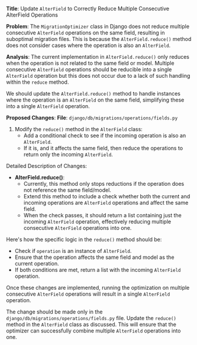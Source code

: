 **Title**: Update `AlterField` to Correctly Reduce Multiple Consecutive AlterField Operations

**Problem**:
The `MigrationOptimizer` class in Django does not reduce multiple consecutive `AlterField` operations on the same field, resulting in suboptimal migration files. This is because the `AlterField.reduce()` method does not consider cases where the operation is also an `AlterField`.

**Analysis**:
The current implementation in `AlterField.reduce()` only reduces when the operation is not related to the same field or model. Multiple consecutive `AlterField` operations should be reducible into a single `AlterField` operation but this does not occur due to a lack of such handling within the `reduce` method.

We should update the `AlterField.reduce()` method to handle instances where the operation is an `AlterField` on the same field, simplifying these into a single `AlterField` operation.

**Proposed Changes**:
**File**: `django/db/migrations/operations/fields.py`

1. Modify the `reduce()` method in the `AlterField` class:
   - Add a conditional check to see if the incoming operation is also an `AlterField`.
   - If it is, and it affects the same field, then reduce the operations to return only the incoming `AlterField`.

Detailed Description of Changes:
- **AlterField.reduce()**:
  - Currently, this method only stops reductions if the operation does not reference the same field/model.
  - Extend this method to include a check whether both the current and incoming operations are `AlterField` operations and affect the same field.
  - When the check passes, it should return a list containing just the incoming `AlterField` operation, effectively reducing multiple consecutive `AlterField` operations into one.

Here's how the specific logic in the `reduce()` method should be: 
- Check if `operation` is an instance of `AlterField`.
- Ensure that the operation affects the same field and model as the current operation.
- If both conditions are met, return a list with the incoming `AlterField` operation.

Once these changes are implemented, running the optimization on multiple consecutive `AlterField` operations will result in a single `AlterField` operation.

The change should be made only in the `django/db/migrations/operations/fields.py` file. Update the `reduce()` method in the `AlterField` class as discussed. This will ensure that the optimizer can successfully combine multiple `AlterField` operations into one.